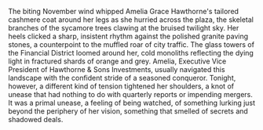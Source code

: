 The biting November wind whipped Amelia Grace Hawthorne's tailored cashmere coat around her legs as she hurried across the plaza, the skeletal branches of the sycamore trees clawing at the bruised twilight sky.  Her heels clicked a sharp, insistent rhythm against the polished granite paving stones, a counterpoint to the muffled roar of city traffic.  The glass towers of the Financial District loomed around her, cold monoliths reflecting the dying light in fractured shards of orange and grey.  Amelia, Executive Vice President of Hawthorne & Sons Investments, usually navigated this landscape with the confident stride of a seasoned conqueror.  Tonight, however, a different kind of tension tightened her shoulders, a knot of unease that had nothing to do with quarterly reports or impending mergers.  It was a primal unease, a feeling of being watched, of something lurking just beyond the periphery of her vision, something that smelled of secrets and shadowed deals.
